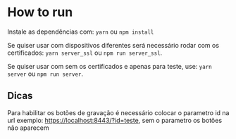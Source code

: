 # How to run

Instale as dependências com: `yarn` ou `npm install`

Se quiser usar com dispositivos diferentes será necessário rodar com os certificados:  `yarn server_ssl` ou `npm run server_ssl`.

Se quiser usar com  sem os certificados e apenas para teste, use:  `yarn server` ou `npm run server`.

## Dicas
Para habilitar os botões de gravação é necessário colocar o parametro id na url exemplo: [https://localhost:8443/?id=teste](https://localhost:8443/?id=teste), 
sem o parametro os botões não aparecem
